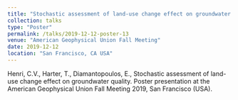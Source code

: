 ```yaml
---
title: "Stochastic assessment of land-use change effect on groundwater quality"
collection: talks
type: "Poster"
permalink: /talks/2019-12-12-poster-13
venue: "American Geophysical Union Fall Meeting"
date: 2019-12-12
location: "San Francisco, CA USA"
---
```


Henri, C.V., Harter, T., Diamantopoulos, E., Stochastic assessment of land-use change effect on groundwater quality. Poster presentation at the American Geophysical Union Fall Meeting 2019, San Francisco (USA).
